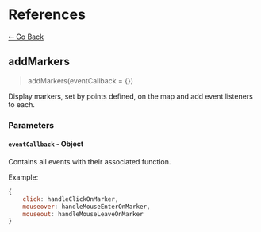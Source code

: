# References

[&#8672; Go Back](../references/)

## addMarkers

> addMarkers(eventCallback = {})

Display markers, set by points defined, on the map and add event listeners to each.

### Parameters

#### `eventCallback` - Object

Contains all events with their associated function.

Example:

```js
{
    click: handleClickOnMarker,
    mouseover: handleMouseEnterOnMarker,
    mouseout: handleMouseLeaveOnMarker
}
```
